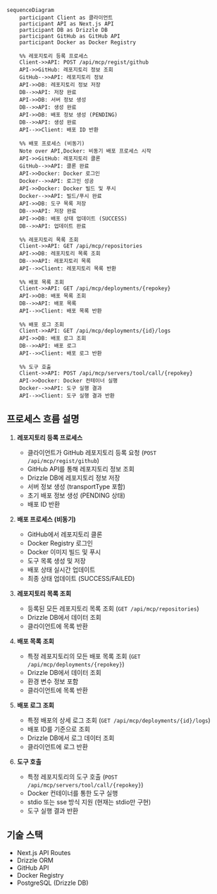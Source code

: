 ```mermaid
sequenceDiagram
    participant Client as 클라이언트
    participant API as Next.js API
    participant DB as Drizzle DB
    participant GitHub as GitHub API
    participant Docker as Docker Registry

    %% 레포지토리 등록 프로세스
    Client->>API: POST /api/mcp/regist/github
    API->>GitHub: 레포지토리 정보 조회
    GitHub-->>API: 레포지토리 정보
    API->>DB: 레포지토리 정보 저장
    DB-->>API: 저장 완료
    API->>DB: 서버 정보 생성
    DB-->>API: 생성 완료
    API->>DB: 배포 정보 생성 (PENDING)
    DB-->>API: 생성 완료
    API-->>Client: 배포 ID 반환

    %% 배포 프로세스 (비동기)
    Note over API,Docker: 비동기 배포 프로세스 시작
    API->>GitHub: 레포지토리 클론
    GitHub-->>API: 클론 완료
    API->>Docker: Docker 로그인
    Docker-->>API: 로그인 성공
    API->>Docker: Docker 빌드 및 푸시
    Docker-->>API: 빌드/푸시 완료
    API->>DB: 도구 목록 저장
    DB-->>API: 저장 완료
    API->>DB: 배포 상태 업데이트 (SUCCESS)
    DB-->>API: 업데이트 완료

    %% 레포지토리 목록 조회
    Client->>API: GET /api/mcp/repositories
    API->>DB: 레포지토리 목록 조회
    DB-->>API: 레포지토리 목록
    API-->>Client: 레포지토리 목록 반환

    %% 배포 목록 조회
    Client->>API: GET /api/mcp/deployments/{repokey}
    API->>DB: 배포 목록 조회
    DB-->>API: 배포 목록
    API-->>Client: 배포 목록 반환

    %% 배포 로그 조회
    Client->>API: GET /api/mcp/deployments/{id}/logs
    API->>DB: 배포 로그 조회
    DB-->>API: 배포 로그
    API-->>Client: 배포 로그 반환

    %% 도구 호출
    Client->>API: POST /api/mcp/servers/tool/call/{repokey}
    API->>Docker: Docker 컨테이너 실행
    Docker-->>API: 도구 실행 결과
    API-->>Client: 도구 실행 결과 반환
```

## 프로세스 흐름 설명

1. **레포지토리 등록 프로세스**

   - 클라이언트가 GitHub 레포지토리 등록 요청 (`POST /api/mcp/regist/github`)
   - GitHub API를 통해 레포지토리 정보 조회
   - Drizzle DB에 레포지토리 정보 저장
   - 서버 정보 생성 (transportType 포함)
   - 초기 배포 정보 생성 (PENDING 상태)
   - 배포 ID 반환

2. **배포 프로세스 (비동기)**

   - GitHub에서 레포지토리 클론
   - Docker Registry 로그인
   - Docker 이미지 빌드 및 푸시
   - 도구 목록 생성 및 저장
   - 배포 상태 실시간 업데이트
   - 최종 상태 업데이트 (SUCCESS/FAILED)

3. **레포지토리 목록 조회**

   - 등록된 모든 레포지토리 목록 조회 (`GET /api/mcp/repositories`)
   - Drizzle DB에서 데이터 조회
   - 클라이언트에 목록 반환

4. **배포 목록 조회**

   - 특정 레포지토리의 모든 배포 목록 조회 (`GET /api/mcp/deployments/{repokey}`)
   - Drizzle DB에서 데이터 조회
   - 환경 변수 정보 포함
   - 클라이언트에 목록 반환

5. **배포 로그 조회**

   - 특정 배포의 상세 로그 조회 (`GET /api/mcp/deployments/{id}/logs`)
   - 배포 ID를 기준으로 조회
   - Drizzle DB에서 로그 데이터 조회
   - 클라이언트에 로그 반환

6. **도구 호출**
   - 특정 레포지토리의 도구 호출 (`POST /api/mcp/servers/tool/call/{repokey}`)
   - Docker 컨테이너를 통한 도구 실행
   - stdio 또는 sse 방식 지원 (현재는 stdio만 구현)
   - 도구 실행 결과 반환

## 기술 스택

- Next.js API Routes
- Drizzle ORM
- GitHub API
- Docker Registry
- PostgreSQL (Drizzle DB)
